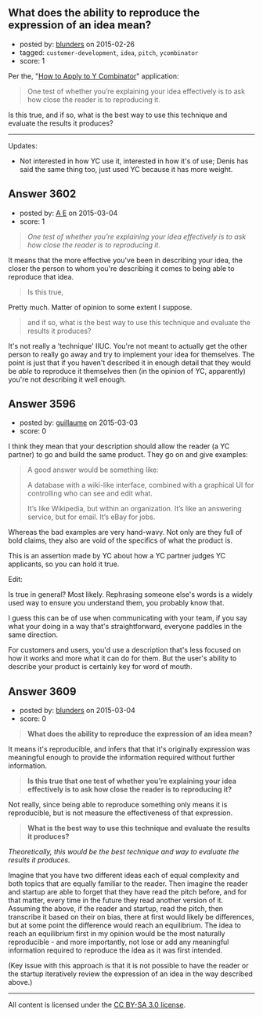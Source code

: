 ## What does the ability to reproduce the expression of an idea mean?

- posted by: [blunders](https://stackexchange.com/users/216182/blunders) on 2015-02-26
- tagged: `customer-development`, `idea`, `pitch`, `ycombinator`
- score: 1

Per the, "[How to Apply to Y Combinator][1]" application:

> One test of whether you’re explaining your idea effectively is to ask
> how close the reader is to reproducing it.

Is this true, and if so, what is the best way to use this technique and evaluate the results it produces?


----------

Updates: 
 
 - Not interested in how YC use it, interested in how it's of use; Denis
   has said the same thing too, just used YC because it has more weight.


  [1]: http://www.ycombinator.com/howtoapply/


## Answer 3602

- posted by: [A E](https://stackexchange.com/users/5191744/a-e) on 2015-03-04
- score: 1


> *One test of whether you’re explaining your idea effectively is to ask how close the reader is to reproducing it.*

It means that the more effective you've been in describing your idea, the closer the person to whom you're describing it comes to being able to reproduce that idea.

> Is this true, 

Pretty much. Matter of opinion to some extent I suppose.

> and if so, what is the best way to use this technique and evaluate the results it produces?

It's not really a 'technique' IIUC. You're not meant to actually get the other person to really go away and try to implement your idea for themselves. The point is 
 just that if you haven't described it in enough detail that they would be *able* to reproduce it themselves then (in the opinion of YC, apparently) you're not describing it well enough.



## Answer 3596

- posted by: [guillaume](https://stackexchange.com/users/1961248/guillaume) on 2015-03-03
- score: 0

I think they mean that your description should allow the reader (a YC partner) to go and build the same product. They go on and give examples:

> A good answer would be something like:
>
> A database with a wiki-like interface, combined with a graphical UI for controlling who can see and edit what.
>
> It’s like Wikipedia, but within an organization. It’s like an answering service, but for email. It’s eBay for jobs.

Whereas the bad examples are very hand-wavy. Not only are they full of bold claims, they also are void of the specifics of what the product is.

This is an assertion made by YC about how a YC partner judges YC applicants, so you can hold it true.

Edit:

Is true in general? Most likely. Rephrasing someone else's words is a widely used way to ensure you understand them, you probably know that.

I guess this can be of use when communicating with your team, if you say what your doing in a way that's straightforward, everyone paddles in the same direction.

For customers and users, you'd use a description that's less focused on how it works and more what it can do for them. But the user's ability to describe your product is certainly key for word of mouth.


## Answer 3609

- posted by: [blunders](https://stackexchange.com/users/216182/blunders) on 2015-03-04
- score: 0

> **What does the ability to reproduce the expression of an idea mean?**

It means it's reproducible, and infers that that it's originally expression was meaningful enough to provide the information required without further information.  

> **Is this true that one test of whether you’re explaining your idea effectively is to ask how close the reader is to reproducing it?**

Not really, since being able to reproduce something only means it is reproducible, but is not measure the effectiveness of that expression.

> **What is the best way to use this technique and evaluate the results it produces?**

*Theoretically, this would be the best technique and way to evaluate the results it produces.*

Imagine that you have two different ideas each of equal complexity and both topics that are equally familiar to the reader. Then imagine the reader and startup are able to forget that they have read the pitch before, and for that matter, every time in the future they read another version of it. Assuming the above, if the reader and startup, read the pitch, then transcribe it based on their on bias, there at first would likely be differences, but at some point the difference would reach an equilibrium. The idea to reach an equilibrium first in my opinion would be the most naturally reproducible - and more importantly, not lose or add any meaningful information required to reproduce the idea as it was first intended.

(Key issue with this approach is that it is not possible to have the reader or the startup iteratively review the expression of an idea in the way described above.) 



---

All content is licensed under the [CC BY-SA 3.0 license](https://creativecommons.org/licenses/by-sa/3.0/).
